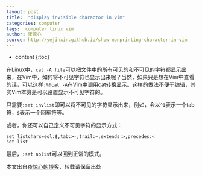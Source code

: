 ```yaml
---
layout: post
title:  "display invisible charactor in vim"
categories: computer
tags:  computer linux vim
author: 夜惊心
source: http://yejinxin.github.io/show-nonprinting-character-in-vim
---
```


* content
{:toc}


在Linux中，`cat -A file`可以把文件中的所有可见的和不可见的字符都显示出来，在Vim中，如何将不可见字符也显示出来呢？当然，如果只是想在Vim中查看的话，可以这样`:%!cat -A`在Vim中调用cat转换显示。这样的做法不便于编辑，其实Vim本身是可以设置显示不可见字符的。

只需要`:set invlist`即可以将不可见的字符显示出来，例如，会以`^I`表示一个tab符，`$`表示一个回车符等。

或者，你还可以自己定义不可见字符的显示方式：

    set listchars=eol:$,tab:>-,trail:~,extends:>,precedes:<
    set list

最后，`:set nolist`可以回到正常的模式。

本文出自[夜惊心的博客](http://yejinxin.github.io/show-nonprinting-character-in-vim "Vim中显示不可见字符 | 夜惊心的博客")，转载请保留出处







